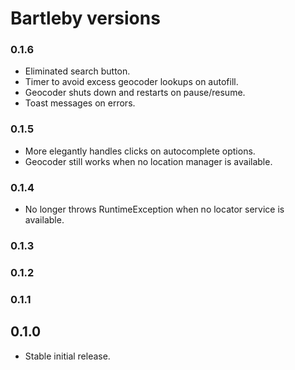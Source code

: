 # Bartleby versions

### 0.1.6

- Eliminated search button.
- Timer to avoid excess geocoder lookups on autofill.
- Geocoder shuts down and restarts on pause/resume.
- Toast messages on errors.

### 0.1.5

- More elegantly handles clicks on autocomplete options.
- Geocoder still works when no location manager is available.

### 0.1.4

- No longer throws RuntimeException when no locator service is available.

### 0.1.3

### 0.1.2

### 0.1.1

## 0.1.0

- Stable initial release.